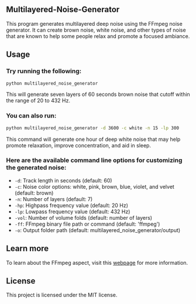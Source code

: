 ## Multilayered-Noise-Generator
This program generates multilayered deep noise using the FFmpeg noise generator. It can create brown noise, white noise, and other types of noise that are known to help some people relax and promote a focused ambiance.

## Usage

### Try running the following:
```sh
python multilayered_noise_generator
```
This will generate seven layers of 60 seconds brown noise that cutoff within the range of 20 to 432 Hz.

### You can also run:
```sh
python multilayered_noise_generator -d 3600 -c white -n 15 -lp 300
```
This command will generate one hour of deep white noise that may help promote relaxation, improve concentration, and aid in sleep.

### Here are the available command line options for customizing the generated noise:
* `-d`: Track length in seconds (default: 60)
* `-c`: Noise color options: white, pink, brown, blue, violet, and velvet (default: brown)
* `-n`: Number of layers (default: 7)
* `-hp`: Highpass frequency value (default: 20 Hz)
* `-lp`: Lowpass frequency value (default: 432 Hz)
* `-vol`: Number of volume folds (default: number of layers)
* `-ff`: FFmpeg binary file path or command (default: 'ffmpeg')
* `-o`: Output folder path (default: multilayered_noise_generator/output)

## Learn more
To learn about the FFmpeg aspect, visit this [webpage](https://nvfp.github.io/learning/ffmpeg/index.html#multilayered_noise_generator) for more information.

## License
This project is licensed under the MIT license.
